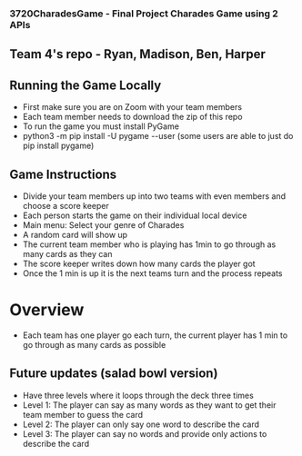 ### 3720CharadesGame - Final Project Charades Game using 2 APIs
## Team 4's repo - Ryan, Madison, Ben, Harper

## Running the Game Locally
- First make sure you are on Zoom with your team members
- Each team member needs to download the zip of this repo
- To run the game you must install PyGame
- python3 -m pip install -U pygame --user (some users are able to just do pip install pygame)

## Game Instructions
- Divide your team members up into two teams with even members and choose a score keeper
- Each person starts the game on their individual local device 
- Main menu: Select your genre of Charades
- A random card will show up
- The current team member who is playing has 1min to go through as many cards as they can
- The score keeper writes down how many cards the player got 
- Once the 1 min is up it is the next teams turn and the process repeats


# Overview
- Each team has one player go each turn, the current player has 1 min to go through as many cards as possible


## Future updates (salad bowl version)
- Have three levels where it loops through the deck three times
- Level 1: The player can say as many words as they want to get their team member to guess the card
- Level 2: The player can only say one word to describe the card
- Level 3: The player can say no words and provide only actions to describe the card
